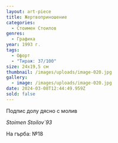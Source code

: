 ```yaml
---
layout: art-piece
title: Жертвоприношение
categories:
  - Стоимен Стоилов
genres:
  - Графика
year: 1993 г.
tags:
  - Офорт
  - "Тираж: 37/100"
size: 24х19,5 см
thumbnail: /images/uploads/image-020.jpg
gallery:
  - image: /images/uploads/image-020.jpg
date: 2024-03-08T12:44:49.959Z
sold: false
---
```

Подпис долу дясно с молив

*Stoimen Stoilov`93*

На гърба: №18
